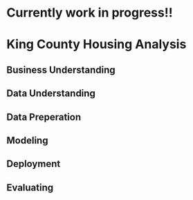 # Currently work in progress!!

# King County Housing Analysis

## Business Understanding

## Data Understanding

## Data Preperation

## Modeling

## Deployment

## Evaluating